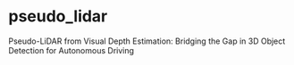 # pseudo_lidar
Pseudo-LiDAR from Visual Depth Estimation: Bridging the Gap in 3D Object Detection for Autonomous Driving
